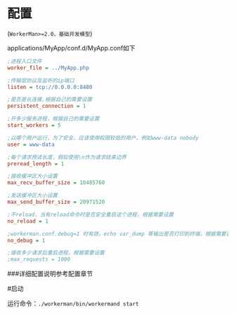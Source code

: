 # 配置
(```WorkerMan>=2.0，基础开发模型```)

applications/MyApp/conf.d/MyApp.conf如下
```ini
;进程入口文件
worker_file = ../MyApp.php

;传输层协议及监听的ip端口
listen = tcp://0.0.0.0:8480

;是否是长连接,根据自己的需要设置
persistent_connection = 1

;开多少服务进程，根据自己的需要设置
start_workers = 5

;以哪个用户运行，为了安全，应该使用权限较低的用户，例如www-data nobody
user = www-data

;每个请求预读长度，假如使用\n作为请求结束边界
preread_length = 1

;接收缓冲区大小设置
max_recv_buffer_size = 10485760

;发送缓冲区大小设置
max_send_buffer_size = 20971520

;不reload，当有reload命令时是否安全重启这个进程，根据需要设置
no_reload = 1

;workerman.conf.debug=1 时有效。echo var_dump 等输出是否打印到终端，根据需要设置
no_debug = 1

;接收多少请求后重启进程，根据需要设置
;max_requests = 1000
```

###详细配置说明参考配置章节


#启动

运行命令：```./workerman/bin/workermand start```
